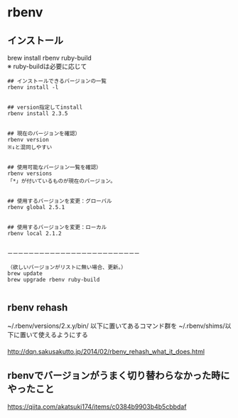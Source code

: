 # rbenv

## インストール
brew install rbenv ruby-build  
※ ruby-buildは必要に応じて

```
## インストールできるバージョンの一覧
rbenv install -l


## version指定してinstall
rbenv install 2.3.5


## 現在のバージョンを確認）
rbenv version
※↓と混同しやすい


## 使用可能なバージョン一覧を確認）
rbenv versions
「*」が付いているものが現在のバージョン。


## 使用するバージョンを変更：グローバル
rbenv global 2.5.1


## 使用するバージョンを変更：ローカル
rbenv local 2.1.2


ーーーーーーーーーーーーーーーーーーーーーーーーー

（欲しいバージョンがリストに無い場合、更新。）
brew update
brew upgrade rbenv ruby-build


```

## rbenv rehash
~/.rbenv/versions/2.x.y/bin/ 以下に置いてあるコマンド群を ~/.rbenv/shims/以下に置いて使えるようにする  
　  
http://dqn.sakusakutto.jp/2014/02/rbenv_rehash_what_it_does.html  



## rbenvでバージョンがうまく切り替わらなかった時にやったこと
https://qiita.com/akatsuki174/items/c0384b9903b4b5cbbdaf  


